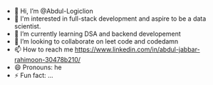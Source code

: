 - 👋 Hi, I’m @Abdul-Logiclion
- 🔹 I'm interested in full-stack development and aspire to be a data scientist.
- 🌱 I’m currently learning DSA and backend developement
- 💞️ I’m looking to collaborate on leet code and codedamn
- 📫 How to reach me https://www.linkedin.com/in/abdul-jabbar-rahimoon-30478b210/
- 😄 Pronouns: he
- ⚡ Fun fact: ...

<!---
Abdul-Logiclion/Abdul-Logiclion is a ✨ special ✨ repository because its `README.md` (this file) appears on your GitHub profile.
You can click the Preview link to take a look at your changes.
--->
